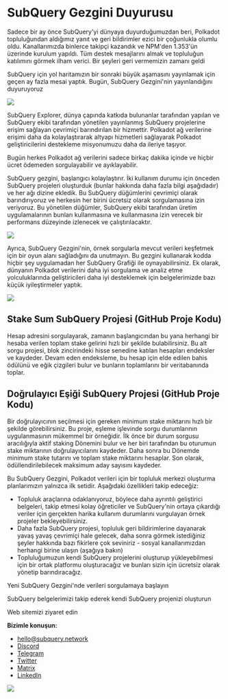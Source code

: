 # SubQuery Gezgini Duyurusu

Sadece bir ay önce SubQuery'yi dünyaya duyurduğumuzdan beri, Polkadot topluluğundan aldığımız yanıt ve geri bildirimler ezici bir çoğunlukla olumlu oldu. Kanallarımızda binlerce takipçi kazandık ve NPM'den 1.353'ün üzerinde kurulum yapıldı. Tüm destek mesajlarını almak ve topluluğun katılımını görmek ilham verici. Bir şeyleri geri vermemizin zamanı geldi

SubQuery için yol haritamızın bir sonraki büyük aşamasını yayınlamak için geçen ay fazla mesai yaptık. Bugün, SubQuery Gezgini'nin yayınlandığını duyuruyoruz

![](https://miro.medium.com/max/1400/0*2bDaF3HPgNkpm8Kt)

SubQuery Explorer, dünya çapında katkıda bulunanlar tarafından yapılan ve SubQuery ekibi tarafından yönetilen yayınlanmış SubQuery projelerine erişim sağlayan çevrimiçi barındırılan bir hizmettir. Polkadot ağ verilerine erişimi daha da kolaylaştırarak altyapı hizmetleri sağlayarak Polkadot geliştiricilerini destekleme misyonumuzu daha da ileriye taşıyor.

Bugün herkes Polkadot ağ verilerini sadece birkaç dakika içinde ve hiçbir ücret ödemeden sorgulayabilir ve ayıklayabilir.

SubQuery gezgini, başlangıcı kolaylaştırır. İki kullanım durumu için önceden SubQuery projeleri oluşturduk (bunlar hakkında daha fazla bilgi aşağıdadır) ve her ağı dizine ekledik. Bu SubQuery düğümlerini çevrimiçi olarak barındırıyoruz ve herkesin her birini ücretsiz olarak sorgulamasına izin veriyoruz. Bu yönetilen düğümler, SubQuery ekibi tarafından üretim uygulamalarının bunları kullanmasına ve kullanmasına izin verecek bir performans düzeyinde izlenecek ve çalıştırılacaktır.

![](https://miro.medium.com/max/1400/0*3hmnk6sNoO5pdOWc)

Ayrıca, SubQuery Gezgini'nin, örnek sorgularla mevcut verileri keşfetmek için bir oyun alanı sağladığını da unutmayın. Bu gezgini kullanarak kodda hiçbir şey uygulamadan her SubQuery Grafiği ile oynayabilirsiniz. Ek olarak, dünyanın Polkadot verilerini daha iyi sorgulama ve analiz etme yolculuklarında geliştiricileri daha iyi desteklemek için belgelerimizde bazı küçük iyileştirmeler yaptık.

![](https://miro.medium.com/max/1400/0*V1Mjpi1-gAT6M8-q)

## Stake Sum SubQuery Projesi (GitHub Proje Kodu)

Hesap adresini sorgulayarak, zamanın başlangıcından bu yana herhangi bir hesaba verilen toplam stake gelirini hızlı bir şekilde bulabilirsiniz. Bu alt sorgu projesi, blok zincirindeki hisse senedine katılan hesapları endeksler ve kaydeder. Devam eden endeksleme, bu hesap için elde edilen bahis ödülünü ve eğik çizgileri bulur ve bunların toplamlarını bir veritabanında toplar.

## Doğrulayıcı Eşiği SubQuery Projesi (GitHub Proje Kodu)

Bir doğrulayıcının seçilmesi için gereken minimum stake miktarını hızlı bir şekilde görebilirsiniz. Bu proje, eşleme işlevinde sorgu durumlarının uygulanmasının mükemmel bir örneğidir. İlk önce bir durum sorgusu aracılığıyla aktif staking Dönemini bulur ve her biri tarafından bu oturumun stake miktarının doğrulayıcılarını kaydeder. Daha sonra bu Dönemde minimum stake tutarını ve toplam stake miktarını hesaplar. Son olarak, ödüllendirilebilecek maksimum aday sayısını kaydeder.

Bu SubQuery Gezgini, Polkadot verileri için bir topluluk merkezi oluşturma planlarımızın yalnızca ilk setidir. Aşağıdaki özellikleri takip edeceğiz:

-   Topluluk araçlarına odaklanıyoruz, böylece daha ayrıntılı geliştirici belgeleri, takip etmesi kolay öğreticiler ve SubQuery'nin ortaya çıkardığı veriler için gerçekten harika kullanım durumlarını vurgulayan örnek projeler bekleyebilirsiniz.
-   Daha fazla SubQuery projesi, topluluk geri bildirimlerine dayanarak yavaş yavaş çevrimiçi hale gelecek, daha sonra görmek istediğiniz şeyler hakkında bazı fikirlere çok seviniriz - sosyal kanallarımızdan herhangi birine ulaşın (aşağıya bakın)
-   Topluluğumuzun kendi SubQuery projelerini oluşturup yükleyebilmesi için bir ortak platformu oluşturacağız ve bunları sizin için ücretsiz olarak yönetip barındıracağız.

Yeni SubQuery Gezgini'nde verileri sorgulamaya başlayın

SubQuery belgelerimizi takip ederek kendi SubQuery projenizi oluşturun

Web sitemizi ziyaret edin

**Bizimle konuşun:**

-   [hello@subquery.network](mailto:hello@subquery.network)
-   [Discord](https://discord.com/invite/78zg8aBSMG)
-   [Telegram](https://t.me/subquerynetwork)
-   [Twitter](https://twitter.com/subquerynetwork)
-   [Matrix](https://matrix.to/#/#subquery:matrix.org)
-   [LinkedIn](https://www.linkedin.com/company/subquery)

![](https://miro.medium.com/max/1400/0*tzhwpKRunR7AqFhr)
